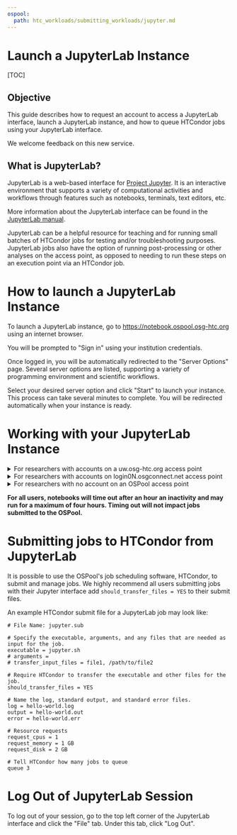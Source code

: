 ```yaml
---
ospool:
  path: htc_workloads/submitting_workloads/jupyter.md
---
```


# Launch a JupyterLab Instance

[TOC]

## Objective

This guide describes how to request an account to access a JupyterLab interface, launch a JupyterLab instance, and how to queue HTCondor jobs using your JupyterLab interface.

We welcome feedback on this new service. 

## What is JupyterLab?

JupyterLab is a web-based interface for [Project Jupyter](https://jupyter.org). It is an interactive environment that supports a variety of computational activities and workflows through features such as notebooks, terminals, text editors, etc.

More information about the JupyterLab interface can be found in the [JupyterLab manual](https://jupyterlab.readthedocs.io/en/stable/getting_started/overview.html).

JupyterLab can be a helpful resource for teaching and for running small batches of HTCondor jobs for testing and/or troubleshooting purposes. JupyterLab jobs also have the option of running post-processing or other analyses on the access point, as opposed to needing to run these steps on an execution point via an HTCondor job.

# How to launch a JupyterLab Instance

To launch a JupyterLab instance, go to https://notebook.ospool.osg-htc.org using an internet browser.

You will be prompted to "Sign in" using your institution credentials.

Once logged in, you will be automatically redirected to the "Server Options" page. Several server options are listed, supporting a variety of programming environment and scientific workflows. 

Select your desired server option and click "Start" to launch your instance. This process can take several minutes to complete. You will be redirected automatically when your instance is ready.

# Working with your JupyterLab Instance

<details>
<summary>For researchers with accounts on a uw.osg-htc.org access point</summary>
<br>
<b>Working in JupyterLab, your account will be tied to your account on your uw.osg-htc.org access point.</b> This means you will be able to interact with files in your <code>/home</code> directory, execute code, and save files, similar to like you would if you were logged into your access point via a terminal. If you submit jobs to HTCondor, by default, your jobs will run on the Open Science Pool. As of right now, these HTCondor jobs will not be able to access any data you have stored in `/protected`.
<br>
<br>
Unlike logging into your access point through a terminal, when you log in through a JupyterLab instance, you can run computionally intensive tasks in your <code>/home</code> directory. This is because each researcher has a total of 8 CPUs and 16 GB memory available to their JupyterLab instance's <code>/home</code> directory. 
<br>
<br>
If you would like your HTCondor jobs to run inside your Jupyter container and not on the OSPool, you can copy/paste these lines to your submit file:
<br>
<br>
<code>requirements = Machine == "CHTC-Jupyter-User-EP-$ENV(HOSTNAME)"
+FromJupyterLab = true</code> 
<br>
<br>
  The <code>requirements =</code> and <code>+FromJupyterLab</code> lines tell HTCondor to assign all jobs to run on the dedicated execute point server assigned to your instance upon launch.
<br>
</details>

<details>
<summary>For researchers with accounts on login0N.osgconnect.net access point</summary>
<br>
<b>Working in JupyterLab, your account will <b>not</b> be tied to your account on your login0N.osgconnect.net access point.</b> 
<br>
<br>
JupyterLab is run on only our <code>uw.osg-htc.org access points</code>. This means your OSPool account will not be recognized. Therefore, while you are welcome to upload data to your JupyterLab instance and to use the 8 CPUs and 16 GB memory available to your instance to submit HTCondor jobs and analyze data, <b>we recommend you request an account on a <code>uw.osg-htc.org access points</code> access point to be able to run full OSPool workflows and to avoid having data deleted upon logging out.</b>
<br>
</details>

<details>
<summary>For researchers with no account on an OSPool access point</summary>
<br>
<b>Our JupyterLab instance is a great way to see if you would like to request an account on an OSPool access point or to practice small High Throughput Computing workflows without needing an OSPool account. </b>  
<br>  
<br>
Your instance has HTCondor pre-installed, which allows you to practice the job submission process required to use OSG resources. Your instance will have 8 CPUs and 16 GB of memory available to your computations. We encourage you to also attend our twice-a-month trainings (where you can use your Jupyter instance to follow along). At any time, you are welcome to request a full account that will allow you to submit jobs to the OSPool using a JupyterLab interface.
<br>
</details>

<b>For all users, notebooks will time out after an hour an inactivity and may run for a maximum of four hours. Timing out will not impact jobs submitted to the OSPool.</b>

# Submitting jobs to HTCondor from JupyterLab

It is possible to use the OSPool's job scheduling software, HTCondor, to submit and manage jobs. We highly recommend all users submitting jobs with their Jupyter interface add `should_transfer_files = YES` to their submit files. 

An example HTCondor submit file for a JupyterLab job may look like:

```
# File Name: jupyter.sub

# Specify the executable, arguments, and any files that are needed as input for the job. 
executable = jupyter.sh
# arguments = 
# transfer_input_files = file1, /path/to/file2

# Require HTCondor to transfer the executable and other files for the job. 
should_transfer_files = YES

# Name the log, standard output, and standard error files. 
log = hello-world.log
output = hello-world.out
error = hello-world.err

# Resource requests
request_cpus = 1
request_memory = 1 GB
request_disk = 2 GB

# Tell HTCondor how many jobs to queue
queue 3
```

# Log Out of JupyterLab Session

To log out of your session, go to the top left corner of the JupyterLab interface and click the "File" tab. Under this tab, click "Log Out".
